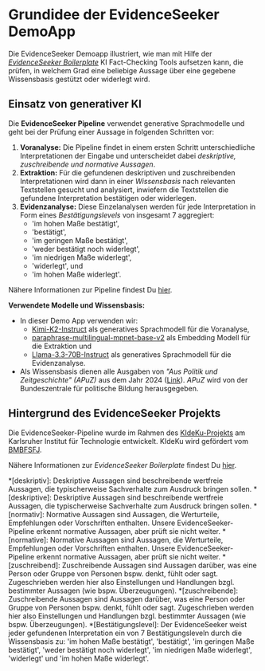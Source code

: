 # Grundidee der EvidenceSeeker DemoApp

Die EvidenceSeeker Demoapp illustriert, wie man mit Hilfe der [*EvidenceSeeker Boilerplate*](https://debatelab.github.io/evidence-seeker) KI Fact-Checking Tools aufsetzen kann, die prüfen, in welchem Grad eine beliebige Aussage über eine gegebene Wissensbasis gestützt oder widerlegt wird.

## Einsatz von generativer KI

Die **EvidenceSeeker Pipeline** verwendet generative Sprachmodelle und geht bei der Prüfung einer Aussage in folgenden Schritten vor: 

1. **Voranalyse:** Die Pipeline findet in einem ersten Schritt
unterschiedliche Interpretationen der Eingabe und unterscheidet 
dabei *deskriptive, zuschreibende und normative Aussagen*. 
2. **Extraktion:** Für die gefundenen deskriptiven und zuschreibenden Interpretationen wird dann in einer *Wissensbasis* nach relevanten Textstellen gesucht und analysiert, inwiefern 
die Textstellen die gefundene Interpretation bestätigen oder widerlegen.
3. **Evidenzanalyse:** Diese Einzelanalysen werden für jede Interpretation in Form eines
*Bestätigungslevels* von insgesamt 7 aggregiert:
    + 'im hohen Maße bestätigt', 
    + 'bestätigt',
    + 'im geringen Maße bestätigt',
    + 'weder bestätigt noch widerlegt',
    + 'im niedrigen Maße widerlegt',
    + 'widerlegt', und 
    + 'im hohen Maße widerlegt'. 

Nähere Informationen
zur Pipeline findest Du [hier](https://debatelab.github.io/evidence-seeker/workflow.html).


**Verwendete Modelle und Wissensbasis:** 

+ In dieser Demo App verwenden wir:
    + [Kimi-K2-Instruct](https://huggingface.co/moonshotai/Kimi-K2-Instruct) als generatives Sprachmodell für die Voranalyse,
    + [paraphrase-multilingual-mpnet-base-v2](https://huggingface.co/sentence-transformers/paraphrase-multilingual-mpnet-base-v2) als Embedding Modell für die Extraktion und
    + [Llama-3.3-70B-Instruct](https://huggingface.co/meta-llama/Llama-3.3-70B-Instruct) als generatives Sprachmodell für die Evidenzanalyse.
+ Als Wissensbasis dienen
alle Ausgaben von *"Aus Politik und Zeitgeschichte" (APuZ)* aus dem Jahr 2024
([Link](https://www.bpb.de/shop/zeitschriften/apuz/?field_filter_thema=all&field_date_content=2024&d=1)). *APuZ* wird von der Bundeszentrale für politische Bildung herausgegeben.


## Hintergrund des EvidenceSeeker Projekts

Die EvidenceSeeker-Pipeline wurde im Rahmen des [KIdeKu-Projekts](https://compphil2mmae.github.io/research/kideku/) 
am Karlsruher Institut für Technologie entwickelt. 
KIdeKu wird gefördert vom [BMBFSFJ](https://www.bmbfsfj.bund.de/).

Nähere Informationen zur *EvidenceSeeker Boilerplate* findest Du
[hier](https://debatelab.github.io/evidence-seeker).


*[deskriptiv]: Deskriptive Aussagen sind beschreibende wertfreie Aussagen, die typischerweise Sachverhalte zum Ausdruck bringen sollen.
*[deskriptive]: Deskriptive Aussagen sind beschreibende wertfreie Aussagen, die typischerweise Sachverhalte zum Ausdruck bringen sollen.
*[normativ]: Normative Aussagen sind Aussagen, die Werturteile, Empfehlungen oder Vorschriften enthalten. Unsere EvidenceSeeker-Pipeline erkennt normative Aussagen, aber prüft sie nicht weiter.
*[normative]: Normative Aussagen sind Aussagen, die Werturteile, Empfehlungen oder Vorschriften enthalten. Unsere EvidenceSeeker-Pipeline erkennt normative Aussagen, aber prüft sie nicht weiter.
*[zuschreibend]: Zuschreibende Aussagen sind Aussagen darüber, was eine Person oder Gruppe von Personen bspw. denkt, fühlt oder sagt. Zugeschrieben werden hier also Einstellungen und Handlungen bzgl. bestimmter Aussagen (wie bspw. Überzeugungen).
*[zuschreibende]: Zuschreibende Aussagen sind Aussagen darüber, was eine Person oder Gruppe von Personen bspw. denkt, fühlt oder sagt. Zugeschrieben werden hier also Einstellungen und Handlungen bzgl. bestimmter Aussagen (wie bspw. Überzeugungen).
*[Bestätigungslevel]: Der EvidenceSeeker weist jeder gefundenen Interpretation ein von 7 Bestätigungsleveln durch die Wissensbasis zu: 'im hohen Maße bestätigt', 'bestätigt', 'im geringen Maße bestätigt', 'weder bestätigt noch widerlegt', 'im niedrigen Maße widerlegt', 'widerlegt' und 'im hohen Maße widerlegt'. 